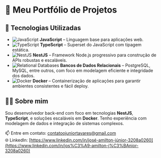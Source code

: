 # 🧠 Meu Portfólio de Projetos

## 🚀 Tecnologias Utilizadas

- ![JavaScript](https://img.shields.io/badge/-JavaScript-F7DF1E?logo=javascript&logoColor=black&style=flat-square) **JavaScript** – Linguagem base para aplicações web.
- ![TypeScript](https://img.shields.io/badge/-TypeScript-3178C6?logo=typescript&logoColor=white&style=flat-square) **TypeScript** – Superset do JavaScript com tipagem estática.
- ![NestJS](https://img.shields.io/badge/-NestJS-E0234E?logo=nestjs&logoColor=white&style=flat-square) **NestJS** – Framework Node.js progressivo para construção de APIs robustas e escaláveis.
- ![Relational Databases](https://img.shields.io/badge/-Relational%20DB-336791?logo=postgresql&logoColor=white&style=flat-square) **Bancos de Dados Relacionais** – PostgreSQL, MySQL, entre outros, com foco em modelagem eficiente e integridade dos dados.
- ![Docker](https://img.shields.io/badge/-Docker-2496ED?logo=docker&logoColor=white&style=flat-square) **Docker** – Containerização de aplicações para garantir ambientes consistentes e fácil deploy.


## 🧑‍💻 Sobre mim

Sou desenvolvedor back-end com foco em tecnologias **NestJS**, **TypeScript**, e soluções escaláveis em **Docker**. Tenho experiência com modelagem de dados e integração de sistemas complexos.


📫 Entre em contato: [contatoojuniortavares@gmail.com](mailto:contatoojuniortavares@gmail.com)  
🌐 LinkedIn: [https://www.linkedin.com/in/josé-amilton-júnior-3208a0260](https://www.linkedin.com/in/jos%C3%A9-amilton-j%C3%BAnior-3208a0260)
